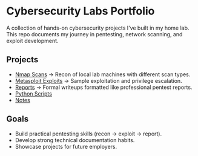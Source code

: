 # Cybersecurity Labs Portfolio
A collection of hands-on cybersecurity projects I've built in my home lab.  
This repo documents my journey in pentesting, network scanning, and exploit development.  

## Projects
- [Nmap Scans](./nmap) → Recon of local lab machines with different scan types.
- [Metasploit Exploits](./metasploit) → Sample exploitation and privilege escalation.
- [Reports](./reports) → Formal writeups formatted like professional pentest reports.
- [Python Scripts](./python)
- [Notes](./notes)

## Goals
- Build practical pentesting skills (recon → exploit → report).
- Develop strong technical documentation habits.
- Showcase projects for future employers.